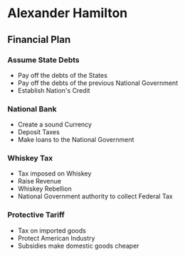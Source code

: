 # Alexander Hamilton
## Financial Plan
### Assume State Debts
- Pay off the debts of the States
- Pay off the debts of the previous National Government
- Establish Nation's Credit 
### National Bank
- Create a sound Currency
- Deposit Taxes
- Make loans to the National Government
### Whiskey Tax
- Tax imposed on Whiskey
- Raise Revenue
- Whiskey Rebellion
- National Government authority to collect Federal Tax
### Protective Tariff
- Tax on imported goods
- Protect American Industry
- Subsidies make domestic goods cheaper